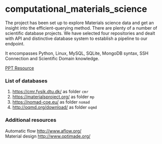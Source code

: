 # computational_materials_science

The project has been set up to explore Materials science data and get an insight into the efficient-querying method. There are plenty of a number of scientific database projects. We have selected four repositories and dealt with API and distinctive database system to establish a pipeline to our endpoint. <br /> 

It encompasses Python, Linux, MySQL, SQLite, MongoDB syntax, SSH Connection and Scientific Domain knowledge. 

[PPT Resource](https://1drv.ms/p/s!Al7gDBtOhPI7jnMFjaxPWGwKw5CI)
 
### List of databases

1. https://cmr.fysik.dtu.dk/ as folder ```cmr```
2. https://materialsproject.org/ as folder ```mp```
3. https://nomad-coe.eu/ as folder ```nomad```
4. http://oqmd.org/download/ as folder ```oqmd```

### Additional resources

Automatic flow http://www.aflow.org/ <br />
Material design  http://www.optimade.org/


